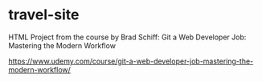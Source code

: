 # travel-site

HTML Project from the course by Brad Schiff: Git a Web Developer Job: Mastering the Modern Workflow

https://www.udemy.com/course/git-a-web-developer-job-mastering-the-modern-workflow/
